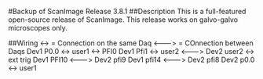 #Backup of ScanImage Release 3.8.1
##Description
This is a full-featured open-source release of ScanImage.  This release works on galvo-galvo microscopes only.

##Wiring
<-> = Connection on the same Daq
<---> = COnnection between Daqs
Dev1 P0.0 <-> user1 <-> PFI0
Dev1 Pfi1 <-> user2 <---> Dev2 user2 <-> ext trig
Dev1 PFI10 <---> Dev2 pfi9
Dev1 pfi14 <---> Dev2 pfi8
Dev2 p0.0 <-> user1
